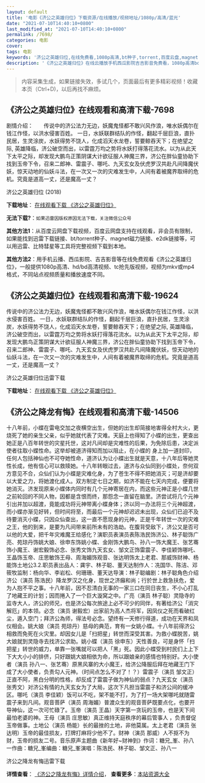 ```yaml
---
layout: default
title: '电影《济公之英雄归位》下载资源/在线播放/视频地址/1080p/高清/蓝光'
date: "2021-07-10T14:40:10+0800"
last_modified_at: "2021-07-10T14:40:10+0800"
permalink: /7698/
categories: 电影
cover:
tags: 电影
keywords: '济公之英雄归位,在线免费看,1080p高清,bt种子,torrent,百度云盘,magnet,磁力链,迅雷下载资源'
description: '《济公之英雄归位》在线云播放手机西瓜影院吉吉影音免费看，1080p高清bd/hd未删减完整版和tc抢先枪版，mkv/mp4格式，附带bt/torrent种子、magnet/磁力链、百度云盘、网盘资源迅雷下载链接'
---
```


>内容采集生成，如果链接失效，多试几个，页面最后有更多精彩视频！收藏本页（Ctrl+D)，以后再找不麻烦。


## 《济公之英雄归位》在线观看和高清下载-7698

剧情介绍：　　传说中的济公法力无边，妖魔鬼怪都不敢兴风作浪，唯水妖偶尔在钱江作怪，以洪水侵害百姓。 一日，水妖联群结队的作怪，翻起千层巨浪，直扑民居，生灵涂炭，水妖得势不饶人，化成滔天水龙卷，誓要鲸吞天下；在绝望之际, 英雄降临，济公破空而出，以雷霆万均之势将水妖打得落花流水。以为从此天下太平之际，却发现大鹏鸟正策阴谋大计欲征服人神魔三界，济公在胖仙童协助下找到玉帝下令，召来二郎神、雷震子、哪吒、九天玄女及伏虎罗汉共赴凡间降魔伏妖，惊天动地的仙妖斗法，在一次又一次的灾难发生中，人间有着被魔界取缔的危机。究竟是道高一丈，还是魔高一丈？


济公之英雄归位 (2018)

**下载地址**： [在线观看下载 《济公之英雄归位》](https://www.btbtdy.me/btdy/dy12414.html) 


**无法下载?**：`如果迅雷因版权原因无法下载，关注微信公众号 `

**其他方法1**：从百度云网盘下载视频，百度云网盘支持在线观看，非会员有限制，如果能找到迅雷下载链接、bt/torrent种子、magnet磁力链接、e2dk链接等，可以用迅雷、比特彗星等工具将完整视频下载到本地。

**其他方法2**：用手机云播、西瓜影院、吉吉影音等在线免费观看《济公之英雄归位》，一般提供1080p高清、hd/bd高清视频、tc抢先版视频，视频为mkv或mp4格式，不同站点视频质量和播放速度不同。


## 《济公之英雄归位》在线观看和高清下载-19624

传说中的济公法力无边，妖魔鬼怪都不敢兴风作浪，唯水妖偶尔在钱江作怪，以洪水侵害百姓。 一日，水妖联群结队的作怪，翻起千层巨浪，直扑民居，生灵涂炭，水妖得势不饶人，化成滔天水龙卷，誓要鲸吞天下；在绝望之际, 英雄降临，济公破空而出，以雷霆万均之势将水妖打得落花流水。以为从此天下太平之际，却发现大鹏鸟正策阴谋大计欲征服人神魔三界，济公在胖仙童协助下找到玉帝下令，召来二郎神、雷震子、哪吒、九天玄女及伏虎罗汉共赴凡间降魔伏妖，惊天动地的仙妖斗法，在一次又一次的灾难发生中，人间有着被魔界取缔的危机。究竟是道高一丈，还是魔高一丈？


济公之英雄归位迅雷下载

**下载地址**： [在线观看下载 《济公之英雄归位》](https://www.993dy.com//vod-detail-id-29391.html) 


## 《济公之降龙有悔》在线观看和高清下载-14506

十八年前，小蝶在雷电交加之夜横空出生，但她的出生却简接地害得全村大火，更烧死了她的亲生父亲，似乎她就代表了灾难。天庭上也得知了小蝶的出生，更查出她正是八百年转世的灾星托世，这对凡间却是灾难性的后果，为免除后患，决定派使者往取小蝶性命。这举却被道济得知而加以阻止，在小蝶的 身上加一道封印，任何人包括神仙也不可夺她性命，道济认为让小蝶出生就是天意，十八年后等她灵性长成，他有信心可以救赎她。十八年转眼过去，道济与众仙同到小蝶处，奈何双方意见不合，众仙们认为小蝶是灾难化身，为了苍生不得不把她消灭；可是济却要以大爱之力，将她渡化成人。双方制定七日之期，如济不能在七天内完成，便要将她消灭。济发现原来小蝶体内同时有几个元神寄居在内，而这些元神正是小蝶几世之前轮回的不同人物，因都是含恨而终，那怨念一直留在脑里。济尝试将几个元神引出并加以超渡，竟能成功将元神带离小蝶身体；济以同一办法将三个元神超渡，而小蝶亦渐见好转，但时间将至，而最后一个元神却迟迟未出现，众仙们已迫不及待要消灭小蝶，只因众仙查出，这一直不愿现身的元神，正是千年转世一次的灾难之王，他的到来，是要为凡间带来前所未有的浩劫。在腹背受敌下，济公又是否可以他的大爱，把千年灾难魔王给感化？演职员表演员表陈浩民饰济公、林子聪饰广亮、苑琼丹饰姚大娘、徐申东饰姚小蝶、金刚饰大鹏鸟、孙八一饰大魔王、张艺骞饰小魔王、谢宏毅饰必念、张秀文饰九天玄女、邹文正饰雷震子、李佳颖饰哪吒、王晶饰玉帝、庄思敏饰王母、周海媚饰观音、张达明饰太上老君、那威饰财神、杨能饰土地公3.2.职员表出品人：龚宇、林子聪、董天达制作人：冼国华、陈洁、邓筱牧监制：杨向华、李岩松、何珊珊、董天达导演：林子聪编剧：林子聪角色介绍济公（演员 陈浩民）降龙罗汉之化身，现世之济癲和尚；行於世上救急扶危，爱为人抱不平之事。十八年前，因不忍清白无事的一家三口在同日丧生，不小心打乱了地藏王的计划；因而捲入了一个巨大漩窝之中。广亮（演员 林子聪）灵隐寺的监寺大人，济公的师兄，也是济公每次旅途上必不可少的同伴，有著给济公「消灾解厄」的本领。必念（演员 谢毅宏）出家前为高人杰将军，因凤仪之死而看破红尘，遁入空门；拜济公為师，得法号必念。望终有一天修行得道，成功在天界和凤仪相会。姚大娘（演员 苑琼丹）慈母的典范，育有一女姚小蝶。十八年前得济公相救而免死在火灾里。却因女儿是「扫把星」转世而深受其害。为救小蝶脱苦，姚大娘就到灵隐寺去找济公求助。姚小蝶（演员 徐申东）天性善良，可是身怀「扫把星」转世的威力，单靠一张嘴就可以把人「黑」死。因此小蝶受到村民们上上下下大大小小的排侪，只好跟姚大娘相依为命，所以跟娘亲的感情也特别好。大小使者（演员 孙八一、张艺骞）原黑风寨的大小魔王，给济公降服后拜在地藏王门下成了大小使者，负责勾人元神。（时间点怎么不对了！？）雷震子（演员 邹文正）正直不阿，黑白分明的性格，却反成了雷震子做为神仙的弱点？九天玄女（演员 张秀文）对济公有情的九天玄女为了大局，这次下凡担当雷震子和济公间的缓冲区。哪吒（演员 李佳颖）饭可以不吃，架不能不打，为了打一场大架哪吒就随雷震子来到凡间。观音菩萨（演员 周海媚）普渡众生的观音菩萨既要点化，也要开导神仙，这一次可忙碌了。玉帝（演员 王晶）天字第一贪玩的玉帝，也是天下间最怕老婆的神。王母（演员 庄思敏）真正维持天庭秩序的幕后管事人 ，负责督促玉帝做事。土地公（演员 杨能）长的最挫的土地，非他莫属。太上老君（演员 张达明）玉帝的最佳损友，打牌打麻将少他不了。财神（演员 那威）人不抠不为财，玉帝的损友二号。音乐原声主题曲《新年好~财神到》作词：糖兄_峯、孙八一作曲：糖兄_峯编曲：糖兄_峯演唱：陈浩民、林子聪、邹文正、孙八一


济公之降龙有悔迅雷下载

**详情查看**： [《济公之降龙有悔》详情介绍](/movie/14506/)， **查看更多**：[本站资源大全](/movie/t/all/)

